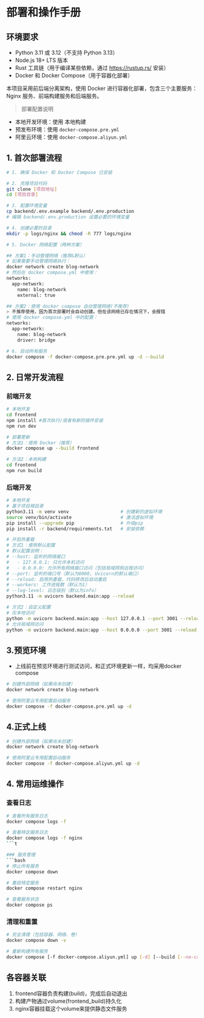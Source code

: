 # 部署和操作手册

## 环境要求
- Python 3.11 或 3.12（不支持 Python 3.13）
- Node.js 18+ LTS 版本
- Rust 工具链（用于编译某些依赖，通过 https://rustup.rs/ 安装）
- Docker 和 Docker Compose（用于容器化部署）

本项目采用前后端分离架构，使用 Docker 进行容器化部署，包含三个主要服务：Nginx 服务、前端构建服务和后端服务。

> 部署配置说明
- 本地开发环境：使用 本地构建
- 预发布环境：使用 `docker-compose.pre.yml`
- 阿里云环境：使用 `docker-compose.aliyun.yml`

## 1. 首次部署流程
```bash
# 1. 确保 Docker 和 Docker Compose 已安装

# 2. 克隆项目代码
git clone [项目地址]
cd [项目目录]

# 3. 配置环境变量
cp backend/.env.example backend/.env.production
# 编辑 backend/.env.production 设置必要的环境变量

# 4. 创建必要的目录
mkdir -p logs/nginx && chmod -R 777 logs/nginx

# 5. Docker 网络配置（两种方案）

## 方案1：手动管理网络（推荐&默认）
# 如果需要手动管理网络执行：
docker network create blog-network
# 然后在 docker compose.yml 中使用：
networks:
  app-network:
    name: blog-network
    external: true

## 方案2：使用 docker compose 自动管理网络(不推荐)
> 不推荐使用，因为首次部署时会自动创建。但在该网络已存在情况下，会报错
# 使用 docker compose.yml 中的配置：
networks:
  app-network:
    name: blog-network
    driver: bridge

# 6. 启动所有服务
docker compose -f docker-compose.pre.pre.yml up -d --build
```

## 2. 日常开发流程

### 前端开发
```bash
# 本地开发
cd frontend
npm install #首次执行/或者有新的插件安装
npm run dev

# 部署更新
# 方法1：使用 Docker（推荐）
docker compose up --build frontend

# 方法2：本地构建
cd frontend
npm run build
```

### 后端开发
```bash
# 本地开发
# 基于项目根目录
python3.11 -m venv venv                   # 创建新的虚拟环境
source venv/bin/activate                  # 激活虚拟环境
pip install --upgrade pip                 # 升级pip
pip install -r backend/requirements.txt   # 安装依赖

# 开启热重载
# 方式1：使用默认配置
# 默认配置说明：
# --host: 监听的网络接口
#   - 127.0.0.1: 只允许本机访问
#   - 0.0.0.0: 允许所有网络接口访问（包括局域网和远程访问）
# --port: 监听的端口号（默认为8000, Uvicorn的默认端口）
# --reload: 启用热重载，代码修改后自动重启
# --workers: 工作进程数（默认为1）
# --log-level: 日志级别（默认为info）
python3.11 -m uvicorn backend.main:app --reload

# 方式2：自定义配置
# 仅本地访问
python -m uvicorn backend.main:app --host 127.0.0.1 --port 3001 --reload
# 允许局域网访问
python -m uvicorn backend.main:app --host 0.0.0.0 --port 3001 --reload
```

## 3.预览环境
- 上线前在预览环境进行测试访问，和正式环境更新一样，均采用docker compose
```bash
# 创建外部网络（如果尚未创建）
docker network create blog-network

# 使用阿里云专用配置启动服务
docker compose -f docker-compose.pre.yml up -d
```

## 4.正式上线
```bash
# 创建外部网络（如果尚未创建）
docker network create blog-network

# 使用阿里云专用配置启动服务
docker compose -f docker-compose.aliyun.yml up -d
```

## 4. 常用运维操作

### 查看日志
```bash
# 查看所有服务日志
docker compose logs -f

# 查看特定服务日志
docker compose logs -f nginx
```t

### 服务管理
```bash
# 停止所有服务
docker compose down

# 重启特定服务
docker compose restart nginx

# 查看服务状态
docker compose ps
```

### 清理和重置
```bash
# 完全清理（包括容器、网络、卷）
docker compose down -v

# 重新构建所有服务
docker compose [-f docker-compose.aliyun.yml] up [-d] [--build [--no-cache] [nginx]]
```


## 各容器关联
1. frontend容器负责构建(build)，完成后自动退出
2. 构建产物通过volume(frontend_build)持久化
3. nginx容器挂载这个volume来提供静态文件服务